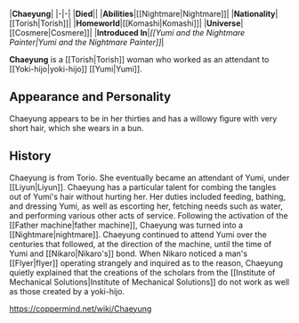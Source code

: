 |**Chaeyung**|
|-|-|
|**Died**||
|**Abilities**|[[Nightmare\|Nightmare]]|
|**Nationality**|[[Torish\|Torish]]|
|**Homeworld**|[[Komashi\|Komashi]]|
|**Universe**|[[Cosmere\|Cosmere]]|
|**Introduced In**|*[[Yumi and the Nightmare Painter\|Yumi and the Nightmare Painter]]*|

**Chaeyung** is a [[Torish\|Torish]] woman who worked as an attendant to [[Yoki-hijo\|yoki-hijo]] [[Yumi\|Yumi]].

## Appearance and Personality
Chaeyung appears to be in her thirties and has a willowy figure with very short hair, which she wears in a bun.

## History
Chaeyung is from Torio. She eventually became an attendant of Yumi, under [[Liyun\|Liyun]]. Chaeyung has a particular talent for combing the tangles out of Yumi's hair without hurting her. Her duties included feeding, bathing, and dressing Yumi, as well as escorting her, fetching needs such as water, and performing various other acts of service. Following the activation of the [[Father machine\|father machine]], Chaeyung was turned into a [[Nightmare\|nightmare]].
Chaeyung continued to attend Yumi over the centuries that followed, at the direction of the machine, until the time of Yumi and [[Nikaro\|Nikaro's]] bond. When Nikaro noticed a man's [[Flyer\|flyer]] operating strangely and inquired as to the reason, Chaeyung quietly explained that the creations of the scholars from the [[Institute of Mechanical Solutions\|Institute of Mechanical Solutions]] do not work as well as those created by a yoki-hijo.



https://coppermind.net/wiki/Chaeyung